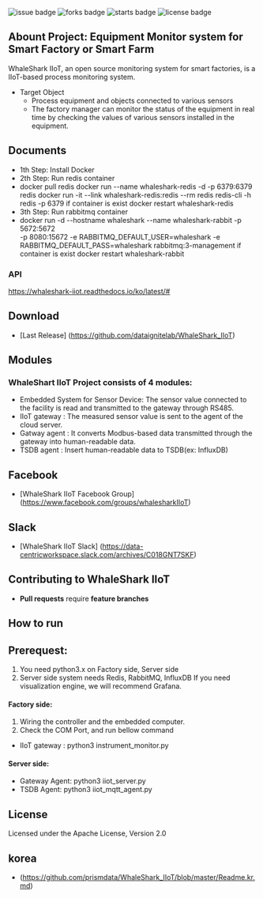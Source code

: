 ![issue badge](https://img.shields.io/github/issues/dataignitelab/WhaleShark_IIoT)
![forks badge](https://img.shields.io/github/forks/dataignitelab/WhaleShark_IIoT)
![starts badge](https://img.shields.io/github/stars/dataignitelab/WhaleShark_IIoT)
![license badge](https://img.shields.io/github/license/dataignitelab/WhaleShark_IIoT)

## Abount Project: Equipment Monitor system for Smart Factory or Smart Farm
WhaleShark IIoT, an open source monitoring system for smart factories, is a IIoT-based process monitoring system.
 - Target Object
   - Process equipment and objects connected to various sensors
   - The factory manager can monitor the status of the equipment in real time by checking the values of various sensors installed in the equipment.


## Documents
 - 1th Step: Install Docker 
 - 2th Step: Run redis container
 - docker pull redis
docker run --name whaleshark-redis -d -p 6379:6379 redis
docker run -it --link whaleshark-redis:redis --rm redis redis-cli -h redis -p 6379
if container is exist
 docker restart  whaleshark-redis
 - 3th Step: Run rabbitmq container
 - docker run -d --hostname whaleshark --name whaleshark-rabbit -p 5672:5672 \
-p 8080:15672 -e RABBITMQ_DEFAULT_USER=whaleshark -e \
RABBITMQ_DEFAULT_PASS=whaleshark rabbitmq:3-management
if container is exist
 docker restart  whaleshark-rabbit
### API
 https://whaleshark-iiot.readthedocs.io/ko/latest/#
 
## Download
 - [Last Release] (https://github.com/dataignitelab/WhaleShark_IIoT)

## Modules
### WhaleShart IIoT Project consists of 4 modules:
- Embedded System for Sensor Device: The sensor value connected to the facility is read and transmitted to the gateway through RS485.
- IIoT gateway : The measured sensor value is sent to the agent of the cloud server.
- Gatway agent : It converts Modbus-based data transmitted through the gateway into human-readable data.
- TSDB agent : Insert human-readable data to TSDB(ex: InfluxDB)

## Facebook
 - [WhaleShark IIoT Facebook Group] (https://www.facebook.com/groups/whalesharkIIoT)

## Slack
 - [WhaleShark IIoT Slack] (https://data-centricworkspace.slack.com/archives/C018GNT7SKF)

## Contributing to WhaleShark IIoT
 - **Pull requests** require **feature branches**

## How to run
## Prerequest:
1. You need python3.x on Factory side, Server side
2. Server side system needs Redis, RabbitMQ, InfluxDB
If you need visualization engine, we will recommend Grafana.

#### Factory side:
1. Wiring the controller and the embedded computer.
2. Check the COM Port, and run bellow command
- IIoT gateway : python3 instrument_monitor.py
#### Server side:
- Gateway Agent: python3 iiot_server.py
- TSDB Agent: python3 iiot_mqtt_agent.py

## License
Licensed under the Apache License, Version 2.0
<br>

## korea
- (https://github.com/prismdata/WhaleShark_IIoT/blob/master/Readme.kr.md)
